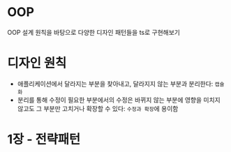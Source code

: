 # OOP
OOP 설계 원칙을 바탕으로 다양한 디자인 패턴들을 ts로 구현해보기

# 디자인 원칙
- 애플리케이션에서 달라지는 부분을 찾아내고, 달라지지 않는 부분과 분리한다: `캡슐화`
- 분리를 통해 수정이 필요한 부분에서의 수정은 바뀌지 않는 부분에 영향을 미치지 않고도 그 부분만 고치거나 확장할 수 있다: `수정과 확장`에 용이함

# 1장 - 전략패턴